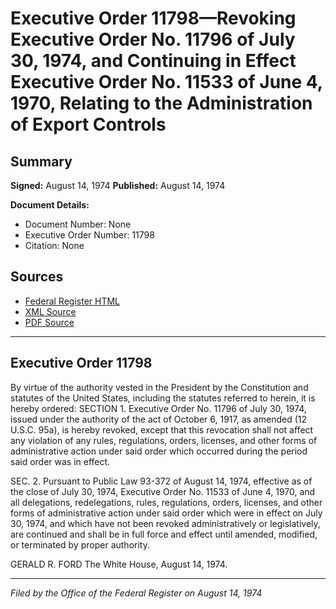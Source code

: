 # Executive Order 11798—Revoking Executive Order No. 11796 of July 30, 1974, and Continuing in Effect Executive Order No. 11533 of June 4, 1970, Relating to the Administration of Export Controls

## Summary

**Signed:** August 14, 1974
**Published:** August 14, 1974

**Document Details:**
- Document Number: None
- Executive Order Number: 11798
- Citation: None

## Sources
- [Federal Register HTML](https://www.presidency.ucsb.edu/documents/executive-order-11798-revoking-executive-order-no-11796-july-30-1974-and-continuing-effect)
- [XML Source](None)
- [PDF Source](None)

---

## Executive Order 11798

By virtue of the authority vested in the President by the Constitution and statutes of the United States, including the statutes referred to herein, it is hereby ordered:
SECTION 1. Executive Order No. 11796 of July 30, 1974, issued under the authority of the act of October 6, 1917, as amended (12 U.S.C. 95a), is hereby revoked, except that this revocation shall not affect any violation of any rules, regulations, orders, licenses, and other forms of administrative action under said order which occurred during the period said order was in effect.

SEC. 2. Pursuant to Public Law 93-372 of August 14, 1974, effective as of the close of July 30, 1974, Executive Order No. 11533 of June 4, 1970, and all delegations, redelegations, rules, regulations, orders, licenses, and other forms of administrative action under said order which were in effect on July 30, 1974, and which have not been revoked administratively or legislatively, are continued and shall be in full force and effect until amended, modified, or terminated by proper authority.

GERALD R. FORD
The White House,
August 14, 1974.

---

*Filed by the Office of the Federal Register on August 14, 1974*
